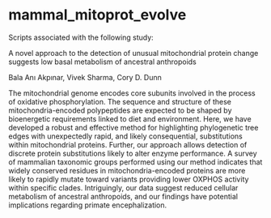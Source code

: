 # mammal_mitoprot_evolve

Scripts associated with the following study: 

A novel approach to the detection of unusual mitochondrial protein change suggests low basal metabolism of ancestral anthropoids

Bala Anı Akpınar, Vivek Sharma, Cory D. Dunn

The mitochondrial genome encodes core subunits involved in the process of oxidative phosphorylation. The sequence and structure of these mitochondria-encoded polypeptides are expected to be shaped by bioenergetic requirements linked to diet and environment. Here, we have developed a robust and effective method for highlighting phylogenetic tree edges with unexpectedly rapid, and likely consequential, substitutions within mitochondrial proteins. Further, our approach allows detection of discrete protein substitutions likely to alter enzyme performance. A survey of mammalian taxonomic groups performed using our method indicates that widely conserved residues in mitochondria-encoded proteins are more likely to rapidly mutate toward variants providing lower OXPHOS activity within specific clades. Intriguingly, our data suggest reduced cellular metabolism of ancestral anthropoids, and our findings have potential implications regarding primate encephalization.
